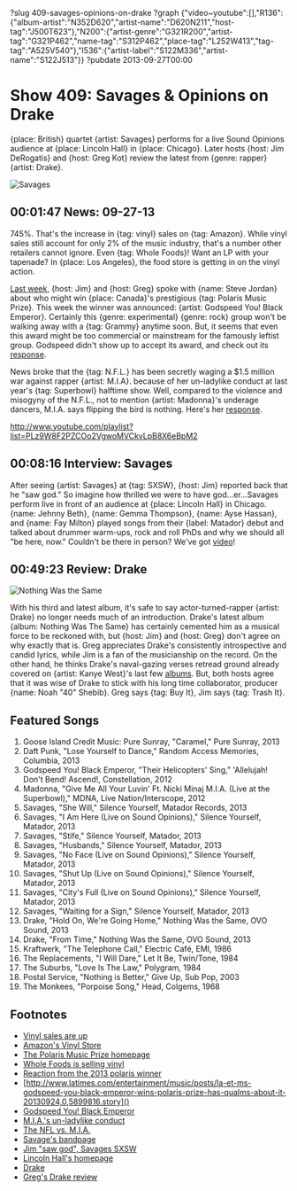 ?slug 409-savages-opinions-on-drake
?graph {"video~youtube":[],"R136":{"album-artist":"N352D620","artist-name":"D620N211","host-tag":"J500T623"},"N200":{"artist-genre":"G321R200","artist-tag":"G321P462","name-tag":"S312P462","place-tag":"L252W413","tag-tag":"A525V540"},"I536":{"artist-label":"S122M336","artist-name":"S122J513"}}
?pubdate 2013-09-27T00:00

# Show 409: Savages & Opinions on Drake

{place: British} quartet {artist: Savages} performs for a live Sound Opinions audience at {place: Lincoln Hall} in {place: Chicago}. Later hosts {host: Jim DeRogatis} and {host: Greg Kot} review the latest from {genre: rapper} {artist: Drake}.

![Savages](http://static.soundopinions.org/images/2013/savages.jpg)

## 00:01:47 News: 09-27-13
745%. That's the increase in {tag: vinyl} sales on {tag: Amazon}. While vinyl sales still account for only 2% of the music industry, that's a number other retailers cannot ignore. Even {tag: Whole Foods}! Want an LP with your tapenade? In {place: Los Angeles}, the food store is getting in on the vinyl action.

[Last week](/show/408/), {host: Jim} and {host: Greg} spoke with {name: Steve Jordan} about who might win {place: Canada}'s prestigious {tag: Polaris Music Prize}. This week the winner was announced: {artist: Godspeed You! Black Emperor}. Certainly this {genre: experimental} {genre: rock} group won't be walking away with a {tag: Grammy} anytime soon. But, it seems that even this award might be too commercial or mainstream for the famously leftist group. Godspeed didn't show up to accept its award, and check out its [response](http://cstrecords.com/statement-from-godspeed-you-black-emperor-on-polaris/).

News broke that the {tag: N.F.L.} has been secretly waging a $1.5 million war against rapper {artist: M.I.A}. because of her un-ladylike conduct at last year's {tag: Superbowl} halftime show. Well, compared to the violence and misogyny of the N.F.L., not to mention {artist: Madonna}'s underage dancers, M.I.A. says flipping the bird is nothing. Here's her [response](http://www.youtube.com/watch?v=wyVh0O8DiCs).

http://www.youtube.com/playlist?list=PLz9W8F2PZCOo2VgwoMVCkvLpB8X6eBpM2

## 00:08:16 Interview: Savages
After seeing {artist: Savages} at {tag: SXSW}, {host: Jim} reported back that he "saw god." So imagine how thrilled we were to have god…er…Savages perform live in front of an audience at {place: Lincoln Hall} in Chicago. {name: Jehnny Beth}, {name: Gemma Thompson}, {name: Ayse Hassan}, and {name: Fay Milton} played songs from their {label: Matador} debut and talked about drummer warm-ups, rock and roll PhDs and why we should all "be here, now." Couldn't be there in person? We've got [video](http://www.youtube.com/playlist?list=PLz9W8F2PZCOo2VgwoMVCkvLpB8X6eBpM2)!

## 00:49:23 Review: Drake
![Nothing Was the Same](http://is5.mzstatic.com/image/thumb/Music/v4/0f/4e/6b/0f4e6bde-2e94-5dd5-ed48-6705be9a930b/source/600x600bb.jpg "271256/705510148")

With his third and latest album, it's safe to say actor-turned-rapper {artist: Drake} no longer needs much of an introduction. Drake's latest album {album: Nothing Was The Same} has certainly cemented him as a musical force to be reckoned with, but {host: Jim} and {host: Greg} don't agree on why exactly that is. Greg appreciates Drake's consistently introspective and candid lyrics, while Jim is a fan of the musicianship on the record. On the other hand, he thinks Drake's naval-gazing verses retread ground already covered on {artist: Kanye West}'s last few [albums](https://soundcloud.com/soundopinions/sound-opinions-reviews-yeezus). But, both hosts agree that it was wise of Drake to stick with his long time collaborator, producer {name: Noah "40" Shebib}. Greg says {tag: Buy It}, Jim says {tag: Trash It}.

## Featured Songs
1. Goose Island Credit Music: Pure Sunray, "Caramel," Pure Sunray, 2013
1. Daft Punk, "Lose Yourself to Dance," Random Access Memories, Columbia, 2013
1. Godspeed You! Black Emperor, "Their Helicopters' Sing," 'Allelujah! Don't Bend! Ascend!, Constellation, 2012
1. Madonna, "Give Me All Your Luvin' Ft. Nicki Minaj M.I.A. (Live at the Superbowl)," MDNA, Live Nation/Interscope, 2012
1. Savages, "She Will," Silence Yourself, Matador Records, 2013
1. Savages, "I Am Here (Live on Sound Opinions)," Silence Yourself, Matador, 2013
1. Savages, "Stife," Silence Yourself, Matador, 2013
1. Savages, "Husbands," Silence Yourself, Matador, 2013
1. Savages, "No Face (Live on Sound Opinions)," Silence Yourself, Matador, 2013
1. Savages, "Shut Up (Live on Sound Opinions)," Silence Yourself, Matador, 2013
1. Savages, "City's Full (Live on Sound Opinions)," Silence Yourself, Matador, 2013
1. Savages, "Waiting for a Sign," Silence Yourself, Matador, 2013
1. Drake, "Hold On, We're Going Home," Nothing Was the Same, OVO Sound, 2013
1. Drake, "From Time," Nothing Was the Same, OVO Sound, 2013
1. Kraftwerk, "The Telephone Call," Electric Café, EMI, 1986
1. The Replacements, "I Will Dare," Let It Be, Twin/Tone, 1984
1. The Suburbs, "Love Is The Law," Polygram, 1984
1. Postal Service, "Nothing is Better," Give Up, Sub Pop, 2003
1. The Monkees, "Porpoise Song," Head, Colgems, 1968

## Footnotes
- [Vinyl sales are up](http://readwrite.com/2013/09/16/amazon-vinyl-record-sales-up-745-since-2008#awesm=~oizjtxbV3R2vEo)
- [Amazon's Vinyl Store](http://www.amazon.com/Vinyl-Records-Albums-LPs-Eps/b?ie=UTF8&node=372989011)
- [The Polaris Music Prize homepage](http://www.polarismusicprize.ca/)
- [Whole Foods is selling vinyl](http://www.billboard.com/biz/articles/news/branding/5695504/from-this-weeks-billboard-why-target-whole-foods-are-making-a)
- [Reaction from the 2013 polaris winner]()
- [http://www.latimes.com/entertainment/music/posts/la-et-ms-godspeed-you-black-emperor-wins-polaris-prize-has-qualms-about-it-20130924,0,5899816.story]()
- [Godspeed You! Black Emperor](http://www.brainwashed.com/godspeed/)
- [M.I.A.'s un-ladylike conduct](http://www.youtube.com/watch?v=GzOEijWdr6o)
- [The NFL vs. M.I.A.](http://www.hollywoodreporter.com/thr-esq/nfl-waging-secret-legal-war-632282)
- [Savage's bandpage](http://www.savagesband.com/)
- [Jim "saw god", Savages SXSW](http://www.wbez.org/blogs/jim-derogatis/2013-03/i-saw-god-andor-savages-106114)
- [Lincoln Hall's homepage](http://www.lincolnhallchicago.com/)
- [Drake](http://www.drakeofficial.com/)
- [Greg's Drake review](http://articles.chicagotribune.com/2011-11-13/entertainment/chi-drake-album-review-take-care-reviewed-20111113_1_aubrey-drake-graham-album-review-hip-hop)
